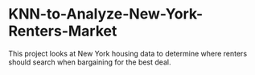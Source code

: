# KNN-to-Analyze-New-York-Renters-Market
This project looks at New York housing data to determine where renters should search when bargaining for the best deal.
